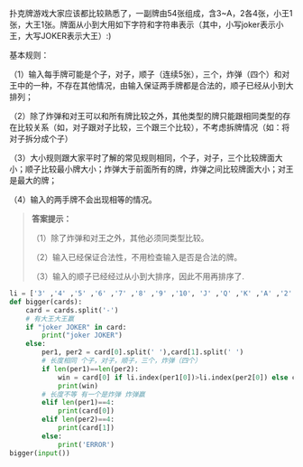 扑克牌游戏大家应该都比较熟悉了，一副牌由54张组成，含3~A，2各4张，小王1张，大王1张。牌面从小到大用如下字符和字符串表示（其中，小写joker表示小王，大写JOKER表示大王）:)

基本规则：

（1）输入每手牌可能是个子，对子，顺子（连续5张），三个，炸弹（四个）和对王中的一种，不存在其他情况，由输入保证两手牌都是合法的，顺子已经从小到大排列；

（2）除了炸弹和对王可以和所有牌比较之外，其他类型的牌只能跟相同类型的存在比较关系（如，对子跟对子比较，三个跟三个比较），不考虑拆牌情况（如：将对子拆分成个子）

（3）大小规则跟大家平时了解的常见规则相同，个子，对子，三个比较牌面大小；顺子比较最小牌大小；炸弹大于前面所有的牌，炸弹之间比较牌面大小；对王是最大的牌；

（4）输入的两手牌不会出现相等的情况。

> **答案提示：**
>
> （1）除了炸弹和对王之外，其他必须同类型比较。
>
> （2）输入已经保证合法性，不用检查输入是否是合法的牌。 
>
> （3）输入的顺子已经经过从小到大排序，因此不用再排序了. 

```python
li = ['3' ,'4' ,'5' ,'6' ,'7' ,'8' ,'9' ,'10', 'J' ,'Q' ,'K' ,'A' ,'2' ,'joker','JOKER']
def bigger(cards):
    card = cards.split('-')
    # 有大王大王赢
    if "joker JOKER" in card:
        print("joker JOKER")
    else:
        per1, per2 = card[0].split(' '),card[1].split(' ')
        # 长度相同 个子，对子，顺子，三个，炸弹（四个）
        if len(per1)==len(per2):
            win = card[0] if li.index(per1[0])>li.index(per2[0]) else card[1]
            print(win)
        # 长度不等 有一个是炸弹 炸弹赢
        elif len(per1)==4:
            print(card[0])
        elif len(per2)==4:
            print(card[1])
        else:
            print('ERROR')
bigger(input())
```

